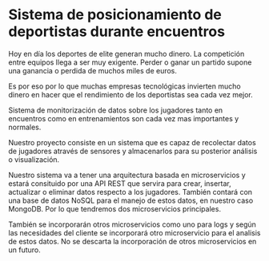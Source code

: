 # Sistema de posicionamiento de deportistas durante encuentros


Hoy en día los deportes de elite generan mucho dinero. La competición entre equipos llega a ser muy exigente. Perder o ganar un partido supone una ganancia o perdida de muchos miles de euros.

Es por eso por lo que muchas empresas tecnológicas invierten mucho dinero en hacer que el rendimiento de los deportistas sea cada vez mejor.

Sistema de monitorización de datos sobre los jugadores tanto en encuentros como en entrenamientos son cada vez mas importantes y normales.

Nuestro proyecto consiste en un sistema que es capaz de recolectar datos de jugadores através de sensores y almacenarlos para su posterior análisis o visualización.


Nuestro sistema va a tener una arquitectura basada en microservicios y estará consituido por una API REST que servira para crear, insertar, actualizar o eliminar datos respecto a los jugadores. También contará con una base de datos NoSQL para el manejo de estos datos, en nuestro caso MongoDB. Por lo que tendremos dos microservicios principales.

También se incorporarán otros microservicios como uno para logs y según las necesidades del cliente se incorporará otro microservicio para el analisis de estos datos. No se descarta la incorporación de otros microservicios en un futuro.
